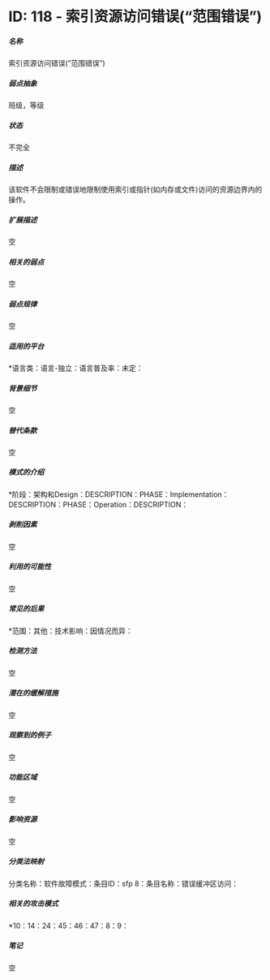 # ID: 118 - 索引资源访问错误(“范围错误”)
<h5>名称</h5>索引资源访问错误(“范围错误”)
<h5>弱点抽象</h5>班级，等级
<h5>状态</h5>不完全
<h5>描述</h5>该软件不会限制或错误地限制使用索引或指针(如内存或文件)访问的资源边界内的操作。
<h5>扩展描述</h5>空
<h5>相关的弱点</h5>空
<h5>弱点规律</h5>空
<h5>适用的平台</h5>*语言类：语言-独立：语言普及率：未定：
<h5>背景细节</h5>空
<h5>替代条款</h5>空
<h5>模式的介绍</h5>*阶段：架构和Design：DESCRIPTION：PHASE：Implementation：DESCRIPTION：PHASE：Operation：DESCRIPTION：
<h5>剥削因素</h5>空
<h5>利用的可能性</h5>空
<h5>常见的后果</h5>*范围：其他：技术影响：因情况而异：
<h5>检测方法</h5>空
<h5>潜在的缓解措施</h5>空
<h5>观察到的例子</h5>空
<h5>功能区域</h5>空
<h5>影响资源</h5>空
<h5>分类法映射</h5>分类名称：软件故障模式：条目ID：sfp 8：条目名称：错误缓冲区访问：
<h5>相关的攻击模式</h5>*10：14：24：45：46：47：8：9：
<h5>笔记</h5>空


